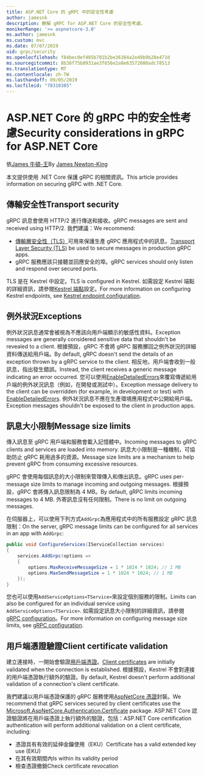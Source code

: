 ```yaml
---
title: ASP.NET Core 的 gRPC 中的安全性考慮
author: jamesnk
description: 瞭解 gRPC for ASP.NET Core 的安全性考慮。
monikerRange: '>= aspnetcore-3.0'
ms.author: jamesnk
ms.custom: mvc
ms.date: 07/07/2019
uid: grpc/security
ms.openlocfilehash: f84bec0ef485b701b2be36384a2e49b9b28e473d
ms.sourcegitcommit: 8b36f75b8931ae3f656e2a8e63572080adc78513
ms.translationtype: MT
ms.contentlocale: zh-TW
ms.lasthandoff: 09/05/2019
ms.locfileid: "70310385"
---
```

# <a name="security-considerations-in-grpc-for-aspnet-core"></a><span data-ttu-id="eefc5-103">ASP.NET Core 的 gRPC 中的安全性考慮</span><span class="sxs-lookup"><span data-stu-id="eefc5-103">Security considerations in gRPC for ASP.NET Core</span></span>

<span data-ttu-id="eefc5-104">依[James 牛頓-王](https://twitter.com/jamesnk)</span><span class="sxs-lookup"><span data-stu-id="eefc5-104">By [James Newton-King](https://twitter.com/jamesnk)</span></span>

<span data-ttu-id="eefc5-105">本文提供使用 .NET Core 保護 gRPC 的相關資訊。</span><span class="sxs-lookup"><span data-stu-id="eefc5-105">This article provides information on securing gRPC with .NET Core.</span></span>

## <a name="transport-security"></a><span data-ttu-id="eefc5-106">傳輸安全性</span><span class="sxs-lookup"><span data-stu-id="eefc5-106">Transport security</span></span>

<span data-ttu-id="eefc5-107">gRPC 訊息會使用 HTTP/2 進行傳送和接收。</span><span class="sxs-lookup"><span data-stu-id="eefc5-107">gRPC messages are sent and received using HTTP/2.</span></span> <span data-ttu-id="eefc5-108">我們建議：</span><span class="sxs-lookup"><span data-stu-id="eefc5-108">We recommend:</span></span>

* <span data-ttu-id="eefc5-109">[傳輸層安全性（TLS）](https://tools.ietf.org/html/rfc5246)可用來保護生產 gRPC 應用程式中的訊息。</span><span class="sxs-lookup"><span data-stu-id="eefc5-109">[Transport Layer Security (TLS)](https://tools.ietf.org/html/rfc5246) be used to secure messages in production gRPC apps.</span></span>
* <span data-ttu-id="eefc5-110">gRPC 服務應該只接聽並回應安全的埠。</span><span class="sxs-lookup"><span data-stu-id="eefc5-110">gRPC services should only listen and respond over secured ports.</span></span>

<span data-ttu-id="eefc5-111">TLS 是在 Kestrel 中設定。</span><span class="sxs-lookup"><span data-stu-id="eefc5-111">TLS is configured in Kestrel.</span></span> <span data-ttu-id="eefc5-112">如需設定 Kestrel 端點的詳細資訊，請參閱[Kestrel 端點](xref:fundamentals/servers/kestrel#endpoint-configuration)設定。</span><span class="sxs-lookup"><span data-stu-id="eefc5-112">For more information on configuring Kestrel endpoints, see [Kestrel endpoint configuration](xref:fundamentals/servers/kestrel#endpoint-configuration).</span></span>

## <a name="exceptions"></a><span data-ttu-id="eefc5-113">例外狀況</span><span class="sxs-lookup"><span data-stu-id="eefc5-113">Exceptions</span></span>

<span data-ttu-id="eefc5-114">例外狀況訊息通常會被視為不應該向用戶端顯示的敏感性資料。</span><span class="sxs-lookup"><span data-stu-id="eefc5-114">Exception messages are generally considered sensitive data that shouldn't be revealed to a client.</span></span> <span data-ttu-id="eefc5-115">根據預設，gRPC 不會將 gRPC 服務擲回之例外狀況的詳細資料傳送給用戶端。</span><span class="sxs-lookup"><span data-stu-id="eefc5-115">By default, gRPC doesn't send the details of an exception thrown by a gRPC service to the client.</span></span> <span data-ttu-id="eefc5-116">相反地，用戶端會收到一般訊息，指出發生錯誤。</span><span class="sxs-lookup"><span data-stu-id="eefc5-116">Instead, the client receives a generic message indicating an error occurred.</span></span> <span data-ttu-id="eefc5-117">您可以使用[EnableDetailedErrors](xref:grpc/configuration#configure-services-options)來覆寫傳遞給用戶端的例外狀況訊息（例如，在開發或測試中）。</span><span class="sxs-lookup"><span data-stu-id="eefc5-117">Exception message delivery to the client can be overridden (for example, in development or test) with [EnableDetailedErrors](xref:grpc/configuration#configure-services-options).</span></span> <span data-ttu-id="eefc5-118">例外狀況訊息不應在生產環境應用程式中公開給用戶端。</span><span class="sxs-lookup"><span data-stu-id="eefc5-118">Exception messages shouldn't be exposed to the client in production apps.</span></span>

## <a name="message-size-limits"></a><span data-ttu-id="eefc5-119">訊息大小限制</span><span class="sxs-lookup"><span data-stu-id="eefc5-119">Message size limits</span></span>

<span data-ttu-id="eefc5-120">傳入訊息至 gRPC 用戶端和服務會載入記憶體中。</span><span class="sxs-lookup"><span data-stu-id="eefc5-120">Incoming messages to gRPC clients and services are loaded into memory.</span></span> <span data-ttu-id="eefc5-121">訊息大小限制是一種機制，可協助防止 gRPC 耗用過多的資源。</span><span class="sxs-lookup"><span data-stu-id="eefc5-121">Message size limits are a mechanism to help prevent gRPC from consuming excessive resources.</span></span>

<span data-ttu-id="eefc5-122">gRPC 會使用每個訊息的大小限制來管理傳入和傳出訊息。</span><span class="sxs-lookup"><span data-stu-id="eefc5-122">gRPC uses per-message size limits to manage incoming and outgoing messages.</span></span> <span data-ttu-id="eefc5-123">根據預設，gRPC 會將傳入訊息限制為 4 MB。</span><span class="sxs-lookup"><span data-stu-id="eefc5-123">By default, gRPC limits incoming messages to 4 MB.</span></span> <span data-ttu-id="eefc5-124">外寄訊息沒有任何限制。</span><span class="sxs-lookup"><span data-stu-id="eefc5-124">There is no limit on outgoing messages.</span></span>

<span data-ttu-id="eefc5-125">在伺服器上，可以使用下列方式`AddGrpc`為應用程式中的所有服務設定 gRPC 訊息限制：</span><span class="sxs-lookup"><span data-stu-id="eefc5-125">On the server, gRPC message limits can be configured for all services in an app with `AddGrpc`:</span></span>

```csharp
public void ConfigureServices(IServiceCollection services)
{
    services.AddGrpc(options =>
    {
        options.MaxReceiveMessageSize = 1 * 1024 * 1024; // 1 MB
        options.MaxSendMessageSize = 1 * 1024 * 1024; // 1 MB
    });
}
```

<span data-ttu-id="eefc5-126">您也可以使用`AddServiceOptions<TService>`來設定個別服務的限制。</span><span class="sxs-lookup"><span data-stu-id="eefc5-126">Limits can also be configured for an individual service using `AddServiceOptions<TService>`.</span></span> <span data-ttu-id="eefc5-127">如需設定訊息大小限制的詳細資訊，請參閱[gRPC configuration](xref:grpc/configuration)。</span><span class="sxs-lookup"><span data-stu-id="eefc5-127">For more information on configuring message size limits, see [gRPC configuration](xref:grpc/configuration).</span></span>

## <a name="client-certificate-validation"></a><span data-ttu-id="eefc5-128">用戶端憑證驗證</span><span class="sxs-lookup"><span data-stu-id="eefc5-128">Client certificate validation</span></span>

<span data-ttu-id="eefc5-129">建立連接時，一開始會驗證[用戶端憑證](https://tools.ietf.org/html/rfc5246#section-7.4.4)。</span><span class="sxs-lookup"><span data-stu-id="eefc5-129">[Client certificates](https://tools.ietf.org/html/rfc5246#section-7.4.4) are initially validated when the connection is established.</span></span> <span data-ttu-id="eefc5-130">根據預設，Kestrel 不會對連接的用戶端憑證執行額外的驗證。</span><span class="sxs-lookup"><span data-stu-id="eefc5-130">By default, Kestrel doesn't perform additional validation of a connection's client certificate.</span></span>

<span data-ttu-id="eefc5-131">我們建議以用戶端憑證保護的 gRPC 服務使用[AspNetCore 憑證](xref:security/authentication/certauth)封裝。</span><span class="sxs-lookup"><span data-stu-id="eefc5-131">We recommend that gRPC services secured by client certificates use the [Microsoft.AspNetCore.Authentication.Certificate](xref:security/authentication/certauth) package.</span></span> <span data-ttu-id="eefc5-132">ASP.NET Core 認證驗證將在用戶端憑證上執行額外的驗證，包括：</span><span class="sxs-lookup"><span data-stu-id="eefc5-132">ASP.NET Core certification authentication will perform additional validation on a client certificate, including:</span></span>

* <span data-ttu-id="eefc5-133">憑證具有有效的延伸金鑰使用（EKU）</span><span class="sxs-lookup"><span data-stu-id="eefc5-133">Certificate has a valid extended key use (EKU)</span></span>
* <span data-ttu-id="eefc5-134">在其有效期間內</span><span class="sxs-lookup"><span data-stu-id="eefc5-134">Is within its validity period</span></span>
* <span data-ttu-id="eefc5-135">檢查憑證撤銷</span><span class="sxs-lookup"><span data-stu-id="eefc5-135">Check certificate revocation</span></span>
